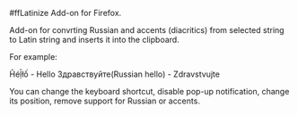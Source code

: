 #ffLatinize
Add-on for Firefox.

Add-on for convrting Russian and accents (diacritics) from selected string
to Latin string and inserts it into the clipboard.

For example:

Ĥéḹłố - Hello
Здравствуйте(Russian hello) - Zdravstvujte

You can change the keyboard shortcut, disable pop-up notification,
change its position, remove support for Russian or accents.